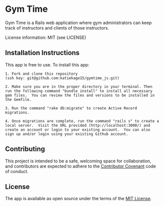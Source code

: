 # Gym Time
Gym Time is a Rails web application where gym administrators can keep track of instructors and clients of those instructors.

License information: MIT (see LICENSE)

## Installation Instructions

This app is free to use.  To install this app:

    1. Fork and clone this repository
    (ssh key: git@github.com:katiekage15/gymtime_js.git)

    2. Make sure you are in the proper directory in your terminal. Then run the following command "bundle install" to install all necessary gem files.  You can review the files and versions to be installed in the Gemfile.  

    3. Run the command "rake db:migrate" to create Active Record migrations.

    4. Once migrations are complete, run the command "rails s" to create a local server.  Visit the URL provided (http://localhost:3000/) and create an account or login to your existing account.  You can also sign up and/or login using your existing Github account.

## Contributing

This project is intended to be a safe, welcoming space for collaboration, and contributors are expected to adhere to the [Contributor Covenant](http://contributor-covenant.org) code of conduct.

## License

The app is available as open source under the terms of the [MIT License](https://opensource.org/licenses/MIT).
